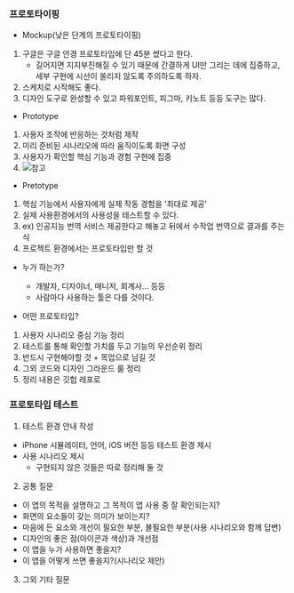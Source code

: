 ### 프로토타이핑

- Mockup(낮은 단계의 프로토타이핑)
1. 구글은 구글 안경 프로토타입에 단 45분 썼다고 한다.
    - 길어지면 지지부진해질 수 있기 때문에 간결하게 UI만 그리는 데에 집중하고, 세부 구현에 시선이 쏠리지 않도록 주의하도록 하자.
2. 스케치로 시작해도 좋다.
3. 디자인 도구로 완성할 수 있고 파워포인트, 피그마, 키노트 등등 도구는 많다.

- Prototype
1. 사용자 조작에 반응하는 것처럼 제작
2. 미리 준비된 시나리오에 따라 움직이도록 화면 구성
3. 사용자가 확인할 핵심 기능과 경험 구현에 집중
4. ![참고](https://developer.apple.com/videos/play/wwdc2017/818/)

- Pretotype
1. 핵심 기능에서 사용자에게 실제 작동 경험을 '최대로 제공'
2. 실제 사용환경에서의 사용성을 테스트할 수 있다.
3. ex) 인공지능 번역 서비스 제공한다고 해놓고 뒤에서 수작업 번역으로 결과를 주는 식
4. 프로젝트 환경에서는 프로토타입만 할 것

- 누가 하는가?
    + 개발자, 디자이너, 매니저, 회계사... 등등
    + 사람마다 사용하는 툴은 다를 것이다.
    
- 어떤 프로토타입?
1. 사용자 시나리오 중심 기능 정리
2. 테스트를 통해 확인할 가치를 두고 기능의 우선순위 정리
3. 반드시 구현해야할 것 + 목업으로 남길 것
4. 그외 코드와 디자인 그라운드 룰 정리
5. 정리 내용은 깃헙 레포로

### 프로토타입 테스트

1. 테스트 환경 안내 작성
- iPhone 시뮬레이터, 언어, iOS 버전 등등 테스트 환경 제시
- 사용 시나리오 제시
    + 구현되지 않은 것들은 따로 정리해 둘 것
    
2. 공통 질문
- 이 앱의 목적을 설명하고 그 목적이 앱 사용 중 잘 확인되는지?
- 화면의 요소들이 갖는 의미가 보이는지?
- 마음에 든 요소와 개선이 필요한 부분, 불필요한 부분(사용 시나리오와 함께 답변)
- 디자인의 좋은 점(아이콘과 색상)과 개선점
- 이 앱을 누가 사용하면 좋을지?
- 이 앱을 어떻게 쓰면 좋을지?(시나리오 제안)

3. 그외 기타 질문